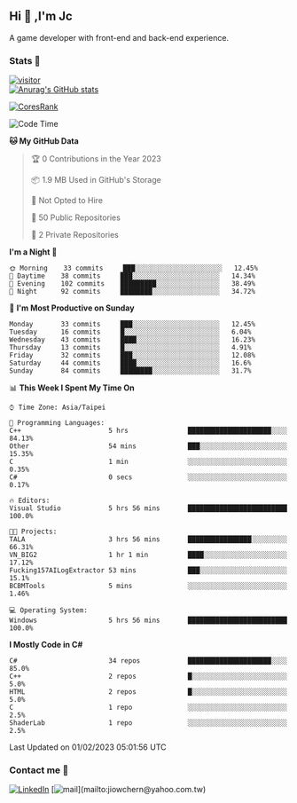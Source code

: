 ## Hi 👋 ,I'm Jc  

A game developer with front-end and back-end experience.  

### Stats  📝
[![visitor](https://visitor-badge.glitch.me/badge?page_id=jiowchern.jiowchern&style=flat-square&color=0088cc)](https://visitor-badge.glitch.me/badge?page_id=jiowchern.jiowchern&style=flat-square&color=0088cc)  
[![Anurag's GitHub stats](https://github-readme-stats.vercel.app/api?username=jiowchern&count_private=true&&show_icons=true)](https://github.com/anuraghazra/github-readme-stats)  
<!-- [![trophy](https://github-profile-trophy.vercel.app/?username=jiowchern)](https://github.com/ryo-ma/github-profile-trophy)   -->
[![CoresRank](https://cr-ss-service.azurewebsites.net/api/ScreenShot?widget=summary&username=jiowchern)](https://cr-ss-service.azurewebsites.net/api/ScreenShot?widget=summary&username=jiowchern)


<!--START_SECTION:waka-->
![Code Time](http://img.shields.io/badge/Code%20Time-880%20hrs%2016%20mins-blue)

**🐱 My GitHub Data** 

> 🏆 0 Contributions in the Year 2023
 > 
> 📦 1.9 MB Used in GitHub's Storage 
 > 
> 🚫 Not Opted to Hire
 > 
> 📜 50 Public Repositories 
 > 
> 🔑 2 Private Repositories  
 > 
**I'm a Night 🦉** 

```text
🌞 Morning    33 commits     ███░░░░░░░░░░░░░░░░░░░░░░   12.45% 
🌆 Daytime    38 commits     ███░░░░░░░░░░░░░░░░░░░░░░   14.34% 
🌃 Evening    102 commits    █████████░░░░░░░░░░░░░░░░   38.49% 
🌙 Night      92 commits     ████████░░░░░░░░░░░░░░░░░   34.72%

```
📅 **I'm Most Productive on Sunday** 

```text
Monday       33 commits     ███░░░░░░░░░░░░░░░░░░░░░░   12.45% 
Tuesday      16 commits     █░░░░░░░░░░░░░░░░░░░░░░░░   6.04% 
Wednesday    43 commits     ████░░░░░░░░░░░░░░░░░░░░░   16.23% 
Thursday     13 commits     █░░░░░░░░░░░░░░░░░░░░░░░░   4.91% 
Friday       32 commits     ███░░░░░░░░░░░░░░░░░░░░░░   12.08% 
Saturday     44 commits     ████░░░░░░░░░░░░░░░░░░░░░   16.6% 
Sunday       84 commits     ████████░░░░░░░░░░░░░░░░░   31.7%

```


📊 **This Week I Spent My Time On** 

```text
⌚︎ Time Zone: Asia/Taipei

💬 Programming Languages: 
C++                      5 hrs               █████████████████████░░░░   84.13% 
Other                    54 mins             ███░░░░░░░░░░░░░░░░░░░░░░   15.35% 
C                        1 min               ░░░░░░░░░░░░░░░░░░░░░░░░░   0.35% 
C#                       0 secs              ░░░░░░░░░░░░░░░░░░░░░░░░░   0.17%

🔥 Editors: 
Visual Studio            5 hrs 56 mins       █████████████████████████   100.0%

🐱‍💻 Projects: 
TALA                     3 hrs 56 mins       ████████████████░░░░░░░░░   66.31% 
VN_BIG2                  1 hr 1 min          ████░░░░░░░░░░░░░░░░░░░░░   17.12% 
Fucking157AILogExtractor 53 mins             ███░░░░░░░░░░░░░░░░░░░░░░   15.1% 
BCBMTools                5 mins              ░░░░░░░░░░░░░░░░░░░░░░░░░   1.46%

💻 Operating System: 
Windows                  5 hrs 56 mins       █████████████████████████   100.0%

```

**I Mostly Code in C#** 

```text
C#                       34 repos            █████████████████████░░░░   85.0% 
C++                      2 repos             █░░░░░░░░░░░░░░░░░░░░░░░░   5.0% 
HTML                     2 repos             █░░░░░░░░░░░░░░░░░░░░░░░░   5.0% 
C                        1 repo              ░░░░░░░░░░░░░░░░░░░░░░░░░   2.5% 
ShaderLab                1 repo              ░░░░░░░░░░░░░░░░░░░░░░░░░   2.5%

```



 Last Updated on 01/02/2023 05:01:56 UTC
<!--END_SECTION:waka-->



### Contact me 💬
[![LinkedIn](https://img.shields.io/badge/-JiowchernChen-0077B5?style==flat-square&logo=LinkedIn&logoColor=white)](https://www.linkedin.com/in/jiowchern-chen-4aaa90b7/) [![mail](https://img.shields.io/badge/-jiowchern%40yahoo.com.tw-blueviolet?style=flat-square&logo=yahoo!)](mailto:jiowchern@yahoo.com.tw)    

<!-- [![Linkedin Badge](https://img.shields.io/badge/-LinkedIn-blue?style=flat-square&logo=Linkedin&logoColor=white&link=https://www.linkedin.com/in/jiowchern-chen-4aaa90b7/)](https://www.linkedin.com/in/jiowchern-chen-4aaa90b7/) -->


<!--
**jiowchern/jiowchern** is a ✨ _special_ ✨ repository because its `README.md` (this file) appears on your GitHub profile.

Here are some ideas to get you started:

- 🔭 I’m currently working on ...
- 🌱 I’m currently learning ...
- 👯 I’m looking to collaborate on ...
- 🤔 I’m looking for help with ...
- 💬 Ask me about ...
- 📫 How to reach me: ...
- 😄 Pronouns: ...
- ⚡ Fun fact: ...
-->
